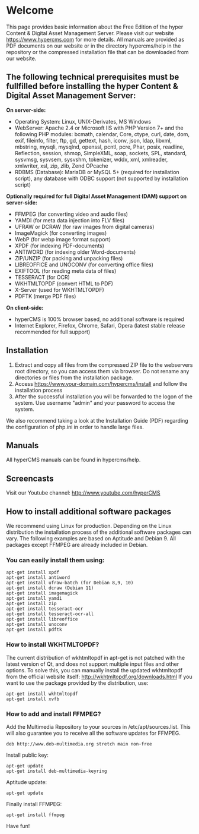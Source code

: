 # Welcome

This page provides basic information about the Free Edition of the hyper Content & Digital Asset Management Server. Please visit our website https://www.hypercms.com for more details.
All manuals are provided as PDF documents on our website or in the directory hypercms/help in the repository or the compressed installation file that can be downloaded from our website.

## The following technical prerequisites must be fullfilled before installing the hyper Content & Digital Asset Management Server:

**On server-side:**

* Operating System: Linux, UNIX-Derivates, MS Windows
* WebServer: Apache 2.4 or Microsoft IIS with PHP Version 7+ and the following PHP modules: bcmath, calendar, Core, ctype, curl, date, dom, exif, fileinfo, filter, ftp, gd, gettext, hash, iconv, json, ldap, libxml, mbstring, mysqli, mysqlnd, openssl, pcntl, pcre, Phar, posix, readline, Reflection, session, shmop, SimpleXML, soap, sockets, SPL, standard, sysvmsg, sysvsem, sysvshm, tokenizer, wddx, xml, xmlreader, xmlwriter, xsl, zip, zlib, Zend OPcache
* RDBMS (Database): MariaDB or MySQL 5+ (required for installation script), any database with ODBC support (not supported by installation script)

**Optionally required for full Digital Asset Management (DAM) support on server-side:**

* FFMPEG (for converting video and audio files)
* YAMDI (for meta data injection into FLV files)
* UFRAW or DCRAW (for raw images from digital cameras)
* ImageMagick (for converting images)
* WebP (for webp image format support)
* XPDF (for indexing PDF-documents)
* ANTIWORD (for indexing older Word-documents)
* ZIP/UNZIP (for packing and unpacking files)
* LIBREOFFICE and UNOCONV (for converting office files)
* EXIFTOOL (for reading meta data of files)
* TESSERACT (for OCR)
* WKHTMLTOPDF (convert HTML to PDF)
* X-Server (used for WKHTMLTOPDF)
* PDFTK (merge PDF files)

**On client-side:**

* hyperCMS is 100% browser based, no additional software is required
* Internet Explorer, Firefox, Chrome, Safari, Opera (latest stable release recommended for full support) 

## Installation


1. Extract and copy all files from the compressed ZIP file to the webservers root directory, so you can access them via browser. Do not rename any directories or files from the installation package.
2. Access https://www.your-domain.com/hypercms/install and follow the installation process
3. After the successful installation you will be forwarded to the logon of the system. Use username "admin" and your password to access the system.

We also recommend taking a look at the Installation Guide (PDF) regarding the configuration of php.ini in order to handle large files.

## Manuals

All hyperCMS manuals can be found in hypercms/help.

## Screencasts

Visit our Youtube channel: http://www.youtube.com/hyperCMS

## How to install additional software packages

We recommend using Linux for production. Depending on the Linux distribution the installation process of the additional software packages can vary. 
The following examples are based on Aptitude and Debian 9.
All packages except FFMPEG are already included in Debian.

### You can easily install them using: ###
```
apt-get install xpdf
apt-get install antiword
apt-get install ufraw-batch (for Debian 8,9, 10)
apt-get install dcraw (Debian 11)
apt-get install imagemagick
apt-get install yamdi
apt-get install zip
apt-get install tesseract-ocr
apt-get install tesseract-ocr-all
apt-get install libreoffice
apt-get install unoconv
apt-get install pdftk
```

### How to install WKHTMLTOPDF? ###
The current distribution of wkhtmltopdf in apt-get is not patched with the latest version of Qt, and does not support multiple input files and other options. To solve this, you can manually install the updated wkhtmltopdf from the official website itself: http://wkhtmltopdf.org/downloads.html
If you want to use the package provided by the distribution, use:
```
apt-get install wkhtmltopdf
apt-get install xvfb
```

### How to add and install FFMPEG? ###

Add the Multimedia Repository to your sources in /etc/apt/sources.list.
This will also guarantee you to receive all the software updates for FFMPEG.
```
deb http://www.deb-multimedia.org stretch main non-free
```

Install public key:
```
apt-get update
apt-get install deb-multimedia-keyring
```

Aptitude update:
```
apt-get update
```

Finally install FFMPEG:
```
apt-get install ffmpeg
```


Have fun!